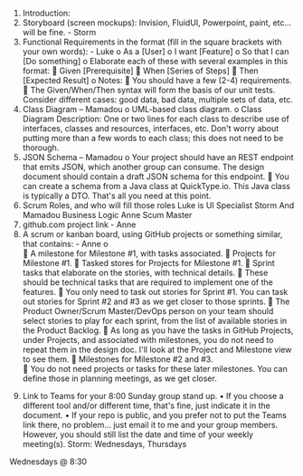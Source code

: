 1.	Introduction: 
2.	Storyboard (screen mockups): Invision, FluidUI, Powerpoint, paint, etc... will be fine. - Storm
3.	Functional Requirements in the format (fill in the square brackets with your own words):  - Luke
o	As a [User]
o	I want [Feature]
o	So that I can [Do something]
o	Elaborate each of these with several examples in this format: 
	Given [Prerequisite]
	When [Series of Steps]
	Then [Expected Result]
o	Notes: 
	You should have a few (2-4) requirements.
	The Given/When/Then syntax will form the basis of our unit tests. Consider different cases: good data, bad data, multiple sets of data, etc.
4.	Class Diagram – Mamadou
o	UML-based class diagram.
o	Class Diagram Description: One or two lines for each class to describe use of interfaces,  classes and resources, interfaces, etc. Don't worry about putting more than a few words to each class; this does not need to be thorough.
5.	JSON Schema – Mamadou
o	 Your project should have an REST endpoint that emits JSON, which another group can consume.  The design document should contain a draft JSON schema for this endpoint. 
	You can create a schema from a Java class at QuickType.io.  This Java class is typically a DTO.  That's all you need at this point.
6.	Scrum Roles, and who will fill those roles
Luke is UI Specialist
Storm And Mamadou Business Logic
Anne Scum Master
7.	github.com project link - Anne
8.	 A scrum or kanban board, using GitHub projects or something similar, that contains: - Anne
o	
	A milestone for Milestone #1, with tasks associated.
	Projects for Milestone #1.
	Tasked stores for Projects for Milestone #1. 
	Sprint tasks that elaborate on the stories, with technical details.
	These should be technical tasks that are required to implement one of the features.
	You only need to task out stories for Sprint #1.  You can task out stories for Sprint #2 and #3 as we get closer to those sprints. 
	The Product Owner/Scrum Master/DevOps person on your team should select stories to play for each sprint, from the list of available stories in the Product Backlog.
	As long as you have the tasks in GitHub Projects, under Projects, and associated with milestones, you do not need to repeat them in the design doc.  I'll look at  the Project and Milestone view to see them. 
	Milestones for Milestone #2 and #3.   
	You do not need projects or tasks for these later milestones. You can define those in planning meetings, as we get closer.
9) Link to Teams for your 8:00 Sunday group stand up. 
•	If you choose a different tool and/or different time, that's fine, just indicate it in the document.
•	If your repo is public, and  you prefer not to put the Teams link there, no problem... just email it to me and your group members.  However, you should still list the date and time of your weekly meeting(s).
Storm: Wednesdays, Thursdays

Wednesdays @ 8:30


